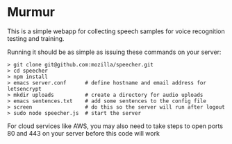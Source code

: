# Murmur
This is a simple webapp for collecting speech samples for voice
recognition testing and training.

Running it should be as simple as issuing these commands on your
server:

```
> git clone git@github.com:mozilla/speecher.git
> cd speecher
> npm install
> emacs server.conf      # define hostname and email address for letsencrypt
> mkdir uploads          # create a directory for audio uploads
> emacs sentences.txt    # add some sentences to the config file
> screen                 # do this so the server will run after logout
> sudo node speecher.js  # start the server
```

For cloud services like AWS, you may also need to take steps to open
ports 80 and 443 on your server before this code will work
